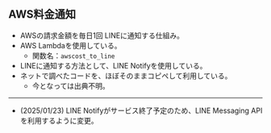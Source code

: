 ## AWS料金通知

- AWSの請求金額を毎日1回 LINEに通知する仕組み。
- AWS Lambdaを使用している。
  - 関数名：`awscost_to_line`
- LINEに通知する方法として、LINE Notifyを使用している。
- ネットで調べたコードを、ほぼそのままコピペして利用している。
  - 今となっては出典不明。
---
- (2025/01/23) LINE Notifyがサービス終了予定のため、LINE Messaging APIを利用するように変更。
